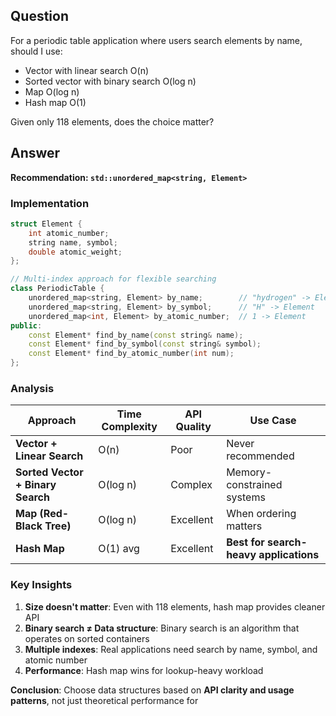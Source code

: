 
## Question
For a periodic table application where users search elements by name, should I use:
- Vector with linear search O(n)
- Sorted vector with binary search O(log n) 
- Map O(log n)
- Hash map O(1)

Given only 118 elements, does the choice matter?

## Answer

**Recommendation: `std::unordered_map<string, Element>`**

### Implementation
```cpp
struct Element {
    int atomic_number;
    string name, symbol;
    double atomic_weight;
};

// Multi-index approach for flexible searching
class PeriodicTable {
    unordered_map<string, Element> by_name;        // "hydrogen" -> Element
    unordered_map<string, Element> by_symbol;      // "H" -> Element  
    unordered_map<int, Element> by_atomic_number;  // 1 -> Element
public:
    const Element* find_by_name(const string& name);
    const Element* find_by_symbol(const string& symbol);
    const Element* find_by_atomic_number(int num);
};
```

### Analysis

| Approach | Time Complexity | API Quality | Use Case |
|----------|----------------|-------------|-----------|
| **Vector + Linear Search** | O(n) | Poor | Never recommended |
| **Sorted Vector + Binary Search** | O(log n) | Complex | Memory-constrained systems |
| **Map (Red-Black Tree)** | O(log n) | Excellent | When ordering matters |
| **Hash Map** | O(1) avg | Excellent | **Best for search-heavy applications** |

### Key Insights

1. **Size doesn't matter**: Even with 118 elements, hash map provides cleaner API
2. **Binary search ≠ Data structure**: Binary search is an algorithm that operates on sorted containers
3. **Multiple indexes**: Real applications need search by name, symbol, and atomic number
4. **Performance**: Hash map wins for lookup-heavy workload

**Conclusion**: Choose data structures based on **API clarity and usage patterns**, not just theoretical performance for